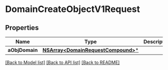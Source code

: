 # DomainCreateObjectV1Request

## Properties
Name | Type | Description | Notes
------------ | ------------- | ------------- | -------------
**aObjDomain** | [**NSArray&lt;DomainRequestCompound&gt;***](DomainRequestCompound.md) |  | 

[[Back to Model list]](../README.md#documentation-for-models) [[Back to API list]](../README.md#documentation-for-api-endpoints) [[Back to README]](../README.md)


